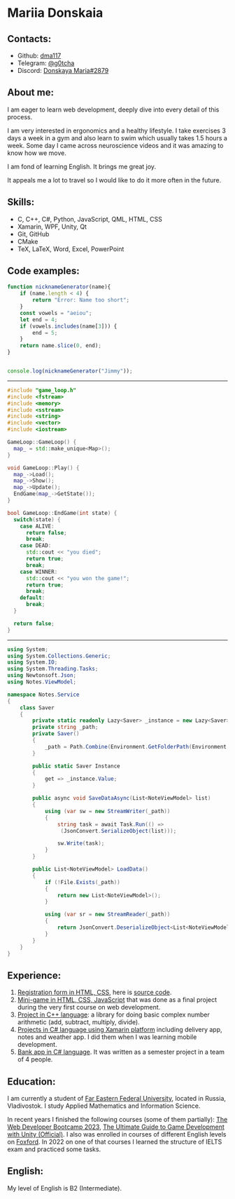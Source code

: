# Mariia Donskaia
## Contacts:
* Github: [dma117](https://github.com/dma117)
* Telegram: [@g0tcha](https://t.me/g0tcha)
* Discord: [Donskaya Maria#2879](https://discordapp.com/users/534122704819978251)

## About me:
I am eager to learn web development, deeply dive into every detail of this process. 

I am very interested in ergonomics and a healthy lifestyle. I take exercises 3 days a week in a gym and also learn to swim which usually takes 1.5 hours a week. Some day I came across neuroscience videos and it was amazing to know how we move.

I am fond of learning English. It brings me great joy.

It appeals me a lot to travel so I would like to do it more often in the future.

## Skills:
* C, C++, C#, Python, JavaScript, QML, HTML, CSS
* Xamarin, WPF, Unity, Qt
* Git, GitHub
* CMake
* TeX, LaTeX, Word, Excel, PowerPoint

## Code examples:

```javascript
function nicknameGenerator(name){
    if (name.length < 4) {
        return "Error: Name too short";
    }
    const vowels = "aeiou";
    let end = 4;
    if (vowels.includes(name[3])) {
        end = 5;
    }
    return name.slice(0, end);
}


console.log(nicknameGenerator("Jimmy"));
```

--- 
``` cpp
#include "game_loop.h"
#include <fstream>
#include <memory>
#include <sstream>
#include <string>
#include <vector>
#include <iostream>

GameLoop::GameLoop() {
  map_ = std::make_unique<Map>();
}

void GameLoop::Play() {
  map_->Load();
  map_->Show();
  map_->Update();
  EndGame(map_->GetState());
}

bool GameLoop::EndGame(int state) {
  switch(state) {
    case ALIVE:
      return false;
      break;
    case DEAD:
      std::cout << "you died";
      return true;
      break;
    case WINNER:
      std::cout << "you won the game!";
      return true;
      break;
    default:
      break;
  }

  return false;
}
```

---
``` csharp
using System;
using System.Collections.Generic;
using System.IO;
using System.Threading.Tasks;
using Newtonsoft.Json;
using Notes.ViewModel;

namespace Notes.Service
{
    class Saver
    {
        private static readonly Lazy<Saver> _instance = new Lazy<Saver>(() => new Saver());
        private string _path;
        private Saver()
        {
            _path = Path.Combine(Environment.GetFolderPath(Environment.SpecialFolder.LocalApplicationData), "data.json");
        }

        public static Saver Instance 
        {
            get => _instance.Value;
        }

        public async void SaveDataAsync(List<NoteViewModel> list)
        {
            using (var sw = new StreamWriter(_path))
            {
                string task = await Task.Run(() =>
                 (JsonConvert.SerializeObject(list)));

                sw.Write(task);
            }
        }

        public List<NoteViewModel> LoadData()
        {
            if (!File.Exists(_path))
            {
                return new List<NoteViewModel>();
            }

            using (var sr = new StreamReader(_path))
            {
                return JsonConvert.DeserializeObject<List<NoteViewModel>>(sr.ReadLine());
            }
        }
    }
}
```

## Experience:
1. [Registration form in HTML, CSS](https://dma117.github.io/), here is [source code](https://github.com/dma117/dma117.github.io).
2. [Mini-game in HTML, CSS, JavaScript](https://github.com/dma117/WebProgramming/tree/master/lab07) that was done as a final project during the very first course on web development.
2. [Project in C++ language](https://github.com/dma117/Labs_CPlusPlus/tree/master/ComplexNumbers_lab): a library for doing basic complex number arithmetic (add, subtract, multiply, divide).
3. [Projects in C# language using Xamarin platform](https://github.com/dma117/MobileDevelopment) including delivery app, notes and weather app. I did them when I was learning mobile development. 
4. [Bank app in C# language](https://github.com/dma117/term3_XamarinCourseProject). It was written as a semester project in a team of 4 people. 


## Education:
I am currently a student of [Far Eastern Federal University](https://www.dvfu.ru/en/), located in Russia, Vladivostok. I study Applied Mathematics and Information Science. 

In recent years I finished the following courses (some of them partially): [The Web Developer Bootcamp 2023](https://www.udemy.com/course/the-web-developer-bootcamp/), [The Ultimate Guide to Game Development with Unity (Official)](https://www.udemy.com/course/the-ultimate-guide-to-game-development-with-unity/). I also was enrolled in courses of different English levels on [Foxford](https://foxford.ru/). In 2022 on one of that courses I learned the structure of IELTS exam and practiced some tasks.

## English:
My level of English is B2 (Intermediate).
